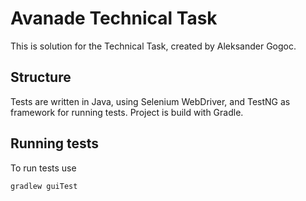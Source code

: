 # Avanade Technical Task 

This is solution for the Technical Task, created by Aleksander Gogoc.

## Structure

Tests are written in Java, using Selenium WebDriver, and TestNG as framework for running tests. Project is build with Gradle.

## Running tests

To run tests use 

```bash
gradlew guiTest
```